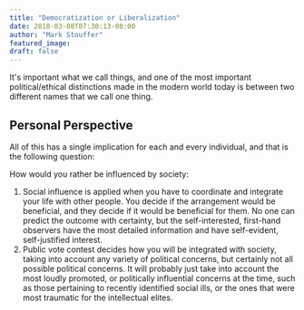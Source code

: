```yaml
---
title: "Democratization or Liberalization"
date: 2018-03-08T07:30:13-08:00
author: "Mark Stouffer"
featured_image:
draft: false
---
```

It's important what we call things, and one of the most important political/ethical distinctions made in the modern world today is between two different names that we call one thing.

## Personal Perspective

All of this has a single implication for each and every individual, and that is the following question:

How would you rather be influenced by society:

1. Social influence is applied when you have to coordinate and integrate your life with other people. You decide if the arrangement would be beneficial, and they decide if it would be beneficial for them. No one can predict the outcome with certainty, but the self-interested, first-hand observers have the most detailed information and have self-evident, self-justified interest.
2. Public vote contest decides how you will be integrated with society, taking into account any variety of political concerns, but certainly not all possible political concerns. It will probably just take into account the most loudly promoted, or politically influential concerns at the time, such as those pertaining to recently identified social ills, or the ones that were most traumatic for the intellectual elites.